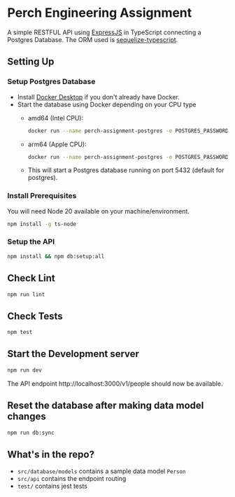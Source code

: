 # Perch Engineering Assignment

A simple RESTFUL API using [ExpressJS](https://expressjs.com/) in TypeScript connecting a Postgres Database. The ORM used is [sequelize-typescript](https://github.com/sequelize/sequelize-typescript).

## Setting Up

### Setup Postgres Database

* Install [Docker Desktop](https://www.docker.com/products/docker-desktop) if you don't already have Docker.
* Start the database using Docker depending on your CPU type
  * amd64 (Intel CPU):

    ```bash
    docker run --name perch-assignment-postgres -e POSTGRES_PASSWORD=postgres -p 5432:5432 -d postgis/postgis:14-3.3
    ```

  * arm64 (Apple CPU):

    ```bash
    docker run --name perch-assignment-postgres -e POSTGRES_PASSWORD=postgres -p 5432:5432 -d ghcr.io/baosystems/postgis:14-3.3
    ```

  * This will start a Postgres database running on port 5432 (default for postgres).

### Install Prerequisites

You will need Node 20 available on your machine/environment.

```bash
npm install -g ts-node
```

### Setup the API

```bash
npm install && npm db:setup:all
```

## Check Lint

```bash
npm run lint
```

## Check Tests

```bash
npm test
```

## Start the Development server

```bash
npm run dev
```

The API endpoint http://localhost:3000/v1/people should now be available.

## Reset the database after making data model changes

```bash
npm run db:sync
```

## What's in the repo?

* `src/database/models` contains a sample data model `Person`
* `src/api` contains the endpoint routing
* `test/` contains jest tests
